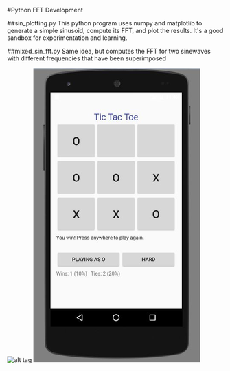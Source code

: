 #Python FFT Development

##sin_plotting.py
This python program uses numpy and matplotlib to generate a simple sinusoid, compute its FFT, and plot the results. It's a good sandbox for experimentation and learning.

##mixed_sin_fft.py
Same idea, but computes the FFT for two sinewaves with different frequencies that have been superimposed

![alt tag](https://github.com/appletonbrian/EC601-HW2/blob/100hz_300Hz_time)
![alt tag](https://github.com/appletonbrian/EC601-HW2/blob/master/TTT_screenshotV11.JPG)
